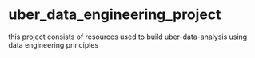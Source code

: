 # uber_data_engineering_project
this project consists of  resources used to build uber-data-analysis using data engineering principles

